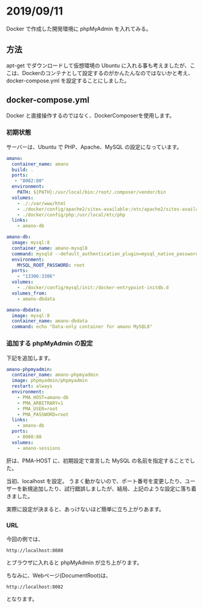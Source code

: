 # 2019/09/11

Docker で作成した開発環境に phpMyAdmin を入れてみる。

## 方法

apt-get でダウンロードして仮想環境の Ubuntu に入れる事も考えましたが、ここは、Dockerのコンテナとして設定するのがかんたんなのではないかと考え、docker-compose.yml を設定することにしました。

## docker-compose.yml

Docker と直接操作するのではなく、DockerComposerを使用します。

### 初期状態

サーバーは、Ubuntu で PHP、Apache、MySQL の設定になっています。

```yml
amano:
  container_name: amano
  build: .
  ports:
   - "8082:80"
  environment:
    PATH: ${PATH}:/usr/local/bin:/root/.composer/vendor/bin
  volumes:
    - ./:/var/www/html
    - ./docker/config/apache2/sites-available:/etc/apache2/sites-available
    - ./docker/config/php:/usr/local/etc/php
  links:
    - amano-db

amano-db:
  image: mysql:8
  container_name: amano-mysql8
  command: mysqld --default_authentication_plugin=mysql_native_password --character-set-server=utf8mb4 --collation-server=utf8mb4_0900_ai_ci --init-connect="SET NAMES utf8mb4" --innodb_file_per_table=1
  environment:
    MYSQL_ROOT_PASSWORD: root
  ports:
    - "13306:3306"
  volumes:
    - ./docker/config/mysql/init:/docker-entrypoint-initdb.d
  volumes_from:
    - amano-dbdata

amano-dbdata:
  image: mysql:8
  container_name: amano-dbdata
  command: echo "Data-only container for amano MySQL8"
```

### 追加する phpMyAdmin の設定

下記を追加します。

```yml
amano-phpmyadmin:
  container_name: amano-phpmyadmin
  image: phpmyadmin/phpmyadmin
  restart: always
  environment:
    - PMA_HOST=amano-db
    - PMA_ARBITRARY=1
    - PMA_USER=root
    - PMA_PASSWORD=root
  links:
    - amano-db
  ports:
    - 8080:80
  volumes:
    - amano-sessions
```

肝は、PMA-HOST に、初期設定で宣言した MySQL の名前を指定することでした。

当初、localhost を設定。 うまく動かないので、ポート番号を変更したり、ユーザーを新規追加したり、試行錯誤しましたが、結局、上記のような設定に落ち着きました。

実際に設定が決まると、あっけないほど簡単に立ち上がりあます。

### URL

今回の例では、

```url
http://localhost:8080
```

とブラウザに入れると phpMyAdmin が立ち上がります。

ちなみに、Webページ(DocumentRoot)は、

```url
http://localhost:8082
```

となります。
